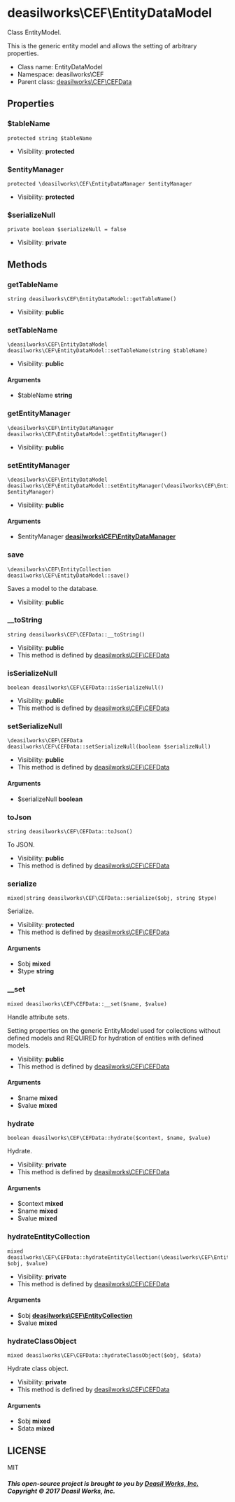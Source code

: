 deasilworks\CEF\EntityDataModel
===============

Class EntityModel.

This is the generic entity model and allows the setting of arbitrary properties.


* Class name: EntityDataModel
* Namespace: deasilworks\CEF
* Parent class: [deasilworks\CEF\CEFData](deasilworks-CEF-CEFData.md)





Properties
----------


### $tableName

    protected string $tableName





* Visibility: **protected**


### $entityManager

    protected \deasilworks\CEF\EntityDataManager $entityManager





* Visibility: **protected**


### $serializeNull

    private boolean $serializeNull = false





* Visibility: **private**


Methods
-------


### getTableName

    string deasilworks\CEF\EntityDataModel::getTableName()





* Visibility: **public**




### setTableName

    \deasilworks\CEF\EntityDataModel deasilworks\CEF\EntityDataModel::setTableName(string $tableName)





* Visibility: **public**


#### Arguments
* $tableName **string**



### getEntityManager

    \deasilworks\CEF\EntityDataManager deasilworks\CEF\EntityDataModel::getEntityManager()





* Visibility: **public**




### setEntityManager

    \deasilworks\CEF\EntityDataModel deasilworks\CEF\EntityDataModel::setEntityManager(\deasilworks\CEF\EntityDataManager $entityManager)





* Visibility: **public**


#### Arguments
* $entityManager **[deasilworks\CEF\EntityDataManager](deasilworks-CEF-EntityDataManager.md)**



### save

    \deasilworks\CEF\EntityCollection deasilworks\CEF\EntityDataModel::save()

Saves a model to the database.



* Visibility: **public**




### __toString

    string deasilworks\CEF\CEFData::__toString()





* Visibility: **public**
* This method is defined by [deasilworks\CEF\CEFData](deasilworks-CEF-CEFData.md)




### isSerializeNull

    boolean deasilworks\CEF\CEFData::isSerializeNull()





* Visibility: **public**
* This method is defined by [deasilworks\CEF\CEFData](deasilworks-CEF-CEFData.md)




### setSerializeNull

    \deasilworks\CEF\CEFData deasilworks\CEF\CEFData::setSerializeNull(boolean $serializeNull)





* Visibility: **public**
* This method is defined by [deasilworks\CEF\CEFData](deasilworks-CEF-CEFData.md)


#### Arguments
* $serializeNull **boolean**



### toJson

    string deasilworks\CEF\CEFData::toJson()

To JSON.



* Visibility: **public**
* This method is defined by [deasilworks\CEF\CEFData](deasilworks-CEF-CEFData.md)




### serialize

    mixed|string deasilworks\CEF\CEFData::serialize($obj, string $type)

Serialize.



* Visibility: **protected**
* This method is defined by [deasilworks\CEF\CEFData](deasilworks-CEF-CEFData.md)


#### Arguments
* $obj **mixed**
* $type **string**



### __set

    mixed deasilworks\CEF\CEFData::__set($name, $value)

Handle attribute sets.

Setting properties on the generic EntityModel
used for collections without defined models and
REQUIRED for hydration of entities with defined models.

* Visibility: **public**
* This method is defined by [deasilworks\CEF\CEFData](deasilworks-CEF-CEFData.md)


#### Arguments
* $name **mixed**
* $value **mixed**



### hydrate

    boolean deasilworks\CEF\CEFData::hydrate($context, $name, $value)

Hydrate.



* Visibility: **private**
* This method is defined by [deasilworks\CEF\CEFData](deasilworks-CEF-CEFData.md)


#### Arguments
* $context **mixed**
* $name **mixed**
* $value **mixed**



### hydrateEntityCollection

    mixed deasilworks\CEF\CEFData::hydrateEntityCollection(\deasilworks\CEF\EntityCollection $obj, $value)





* Visibility: **private**
* This method is defined by [deasilworks\CEF\CEFData](deasilworks-CEF-CEFData.md)


#### Arguments
* $obj **[deasilworks\CEF\EntityCollection](deasilworks-CEF-EntityCollection.md)**
* $value **mixed**



### hydrateClassObject

    mixed deasilworks\CEF\CEFData::hydrateClassObject($obj, $data)

Hydrate class object.



* Visibility: **private**
* This method is defined by [deasilworks\CEF\CEFData](deasilworks-CEF-CEFData.md)


#### Arguments
* $obj **mixed**
* $data **mixed**



## LICENSE

MIT

##### This open-source project is brought to you by [Deasil Works, Inc.](http://deasil.works/) Copyright &copy; 2017 Deasil Works, Inc.